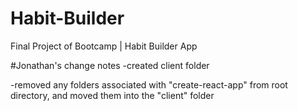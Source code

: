 # Habit-Builder
Final Project of Bootcamp | Habit Builder App

#Jonathan's change notes
-created client folder

-removed any folders associated with "create-react-app" from root directory, and moved them 
into the "client" folder